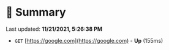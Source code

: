 # 📖 Summary
Last updated: **11/21/2021, 5:26:38 PM**

- `GET` [https://google.com](https://google.com) - **Up** (155ms)
